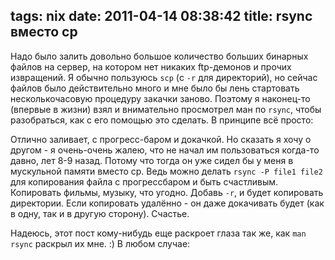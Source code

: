 tags: nix
date: 2011-04-14 08:38:42
title:  rsync вместо cp
----

Надо было залить довольно большое количество больших бинарных файлов на
сервер, на котором нет никаких ftp-демонов и прочих извращений. Я обычно
пользуюсь `scp` (с `-r` для директорий), но сейчас файлов было
действительно много и мне было бы лень стартовать несколькочасовую
процедуру закачки заново. Поэтому я наконец-то (впервые в жизни) взял и
внимательно просмотрел ман по `rsync`, чтобы разобраться, как с его
помощью это сделать. В принципе всë просто:

Отлично заливает, с прогресс-баром и докачкой. Но сказать я хочу о
другом - я очень-очень жалею, что не начал им пользоваться когда-то
давно, лет 8-9 назад. Потому что тогда он уже сидел бы у меня в
мускульной памяти вместо cp. Ведь можно делать `rsync -P file1 file2`
для копирования файла с прогрессбаром и быть счастливым. Копировать
фильмы, музыку, что угодно. Добавь `-r`, и будет копировать директории.
Если копировать удалëнно - он даже докачивать будет (как в одну, так и в
другую сторону). Счастье.

Надеюсь, этот пост кому-нибудь еще раскроет глаза так же, как
`man rsync` раскрыл их мне. :) В любом случае:
